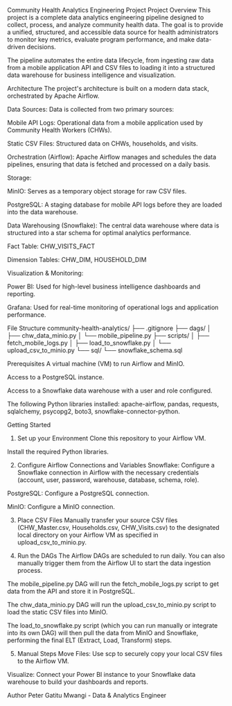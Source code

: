 Community Health Analytics Engineering Project
Project Overview
This project is a complete data analytics engineering pipeline designed to collect, process, and analyze community health data. The goal is to provide a unified, structured, and accessible data source for health administrators to monitor key metrics, evaluate program performance, and make data-driven decisions.

The pipeline automates the entire data lifecycle, from ingesting raw data from a mobile application API and CSV files to loading it into a structured data warehouse for business intelligence and visualization.

Architecture
The project's architecture is built on a modern data stack, orchestrated by Apache Airflow.

Data Sources: Data is collected from two primary sources:

Mobile API Logs: Operational data from a mobile application used by Community Health Workers (CHWs).

Static CSV Files: Structured data on CHWs, households, and visits.

Orchestration (Airflow): Apache Airflow manages and schedules the data pipelines, ensuring that data is fetched and processed on a daily basis.

Storage:

MinIO: Serves as a temporary object storage for raw CSV files.

PostgreSQL: A staging database for mobile API logs before they are loaded into the data warehouse.

Data Warehousing (Snowflake): The central data warehouse where data is structured into a star schema for optimal analytics performance.

Fact Table: CHW_VISITS_FACT

Dimension Tables: CHW_DIM, HOUSEHOLD_DIM

Visualization & Monitoring:

Power BI: Used for high-level business intelligence dashboards and reporting.

Grafana: Used for real-time monitoring of operational logs and application performance.

File Structure
community-health-analytics/
├── .gitignore
├── dags/
│   ├── chw_data_minio.py
│   └── mobile_pipeline.py
├── scripts/
│   ├── fetch_mobile_logs.py
│   ├── load_to_snowflake.py
│   └── upload_csv_to_minio.py
└── sql/
    └── snowflake_schema.sql

Prerequisites
A virtual machine (VM) to run Airflow and MinIO.

Access to a PostgreSQL instance.

Access to a Snowflake data warehouse with a user and role configured.

The following Python libraries installed: apache-airflow, pandas, requests, sqlalchemy, psycopg2, boto3, snowflake-connector-python.

Getting Started
1. Set up your Environment
Clone this repository to your Airflow VM.

Install the required Python libraries.

2. Configure Airflow Connections and Variables
Snowflake: Configure a Snowflake connection in Airflow with the necessary credentials (account, user, password, warehouse, database, schema, role).

PostgreSQL: Configure a PostgreSQL connection.

MinIO: Configure a MinIO connection.

3. Place CSV Files
Manually transfer your source CSV files (CHW_Master.csv, Households.csv, CHW_Visits.csv) to the designated local directory on your Airflow VM as specified in upload_csv_to_minio.py.

4. Run the DAGs
The Airflow DAGs are scheduled to run daily. You can also manually trigger them from the Airflow UI to start the data ingestion process.

The mobile_pipeline.py DAG will run the fetch_mobile_logs.py script to get data from the API and store it in PostgreSQL.

The chw_data_minio.py DAG will run the upload_csv_to_minio.py script to load the static CSV files into MinIO.

The load_to_snowflake.py script (which you can run manually or integrate into its own DAG) will then pull the data from MinIO and Snowflake, performing the final ELT (Extract, Load, Transform) steps.

5. Manual Steps
Move Files: Use scp to securely copy your local CSV files to the Airflow VM.

Visualize: Connect your Power BI instance to your Snowflake data warehouse to build your dashboards and reports.

Author
Peter Gatitu Mwangi - Data & Analytics Engineer
